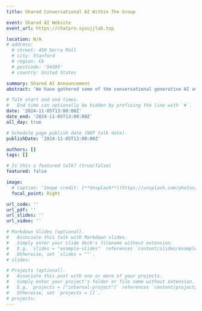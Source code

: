 ```yaml
---
title: Shared Conversational AI Within The Group 

event: Shared AI Website
event_url: https://chatpro.sysujjlab.top

location: N/A
# address:
  # street: 450 Serra Mall
  # city: Stanford
  # region: CA
  # postcode: '94305'
  # country: United States

summary: Shared AI Announcement
abstract: 'We have gathered some of the conversational generative AI available in the market based on the NextChat template, including ChatGPT (GPT-4o, GPT-3.5), Claude 3, and Gemini. Click on "Share AI Website" below to access them. After entering the website, you need to click "Login" and enter the password to use it. The password is the WIFI password for room 303. Our teacher will provide ample money of subscription quotas, so please make good use of this tool for research.'

# Talk start and end times.
#   End time can optionally be hidden by prefixing the line with `#`.
date: '2024-11-05T13:00:00Z'
date_end: '2024-11-05T13:00:00Z'
all_day: true

# Schedule page publish date (NOT talk date).
publishDate: '2024-11-05T13:00:00Z'

authors: []
tags: []

# Is this a featured talk? (true/false)
featured: false

image:
  # caption: 'Image credit: [**Unsplash**](https://unsplash.com/photos/bzdhc5b3Bxs)'
  focal_point: Right

url_code: ''
url_pdf: ''
url_slides: ''
url_video: ''

# Markdown Slides (optional).
#   Associate this talk with Markdown slides.
#   Simply enter your slide deck's filename without extension.
#   E.g. `slides = "example-slides"` references `content/slides/example-slides.md`.
#   Otherwise, set `slides = ""`.
# slides:

# Projects (optional).
#   Associate this post with one or more of your projects.
#   Simply enter your project's folder or file name without extension.
#   E.g. `projects = ["internal-project"]` references `content/project/deep-learning/index.md`.
#   Otherwise, set `projects = []`.
# projects:
---
```


<!-- Slides can be added in a few ways:

- **Create** slides using Wowchemy's [_Slides_](https://docs.hugoblox.com/managing-content/#create-slides) feature and link using `slides` parameter in the front matter of the talk file
- **Upload** an existing slide deck to `static/` and link using `url_slides` parameter in the front matter of the talk file
- **Embed** your slides (e.g. Google Slides) or presentation video on this page using [shortcodes](https://docs.hugoblox.com/writing-markdown-latex/).

Further event details, including page elements such as image galleries, can be added to the body of this page. -->
